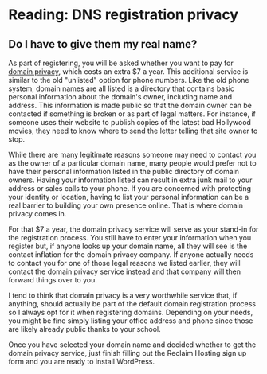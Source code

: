 # Reading: DNS registration privacy

## Do I have to give them my real name?

As part of registering, you will be asked whether you want to pay for [domain privacy](http://www.whoisprivacyprotect.com/), which costs an extra $7 a year. This additional service is similar to the old "unlisted" option for phone numbers. Like the old phone system, domain names are all listed is a directory that contains basic personal information about the domain's owner, including name and address. This information is made public so that the domain owner can be contacted if something is broken or as part of legal matters. For instance, if someone uses their website to publish copies of the latest bad Hollywood movies, they need to know where to send the letter telling that site owner to stop. 

While there are many legitimate reasons someone may need to contact you as the owner of a particular domain name, many people would prefer not to have their personal information listed in the public directory of domain owners. Having your information listed can result in extra junk mail to your address or sales calls to your phone. If you are concerned with protecting your identity or location, having to list your personal information can be a real barrier to building your own presence online. That is where domain privacy comes in. 

For that $7 a year, the domain privacy service will serve as your stand-in for the registration process. You still have to enter your information when you register but, if anyone looks up your domain name, all they will see is the contact inflation for the domain privacy company. If anyone actually needs to contact you for one of those legal reasons we listed earlier, they will contact the domain privacy service instead and that company will then forward things over to you. 

I tend to think that domain privacy is a very worthwhile service that, if anything, should actually be part of the default domain registration process so I always opt for it when registering domains. Depending on your needs, you might be fine simply listing your office address and phone since those are likely already public thanks to your school. 

Once you have selected your domain name and decided whether to get the domain privacy service, just finish filling out the Reclaim Hosting sign up form and you are ready to install WordPress.
